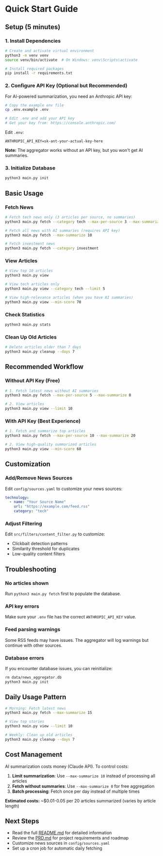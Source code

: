 # Quick Start Guide

## Setup (5 minutes)

### 1. Install Dependencies

```bash
# Create and activate virtual environment
python3 -m venv venv
source venv/bin/activate  # On Windows: venv\Scripts\activate

# Install required packages
pip install -r requirements.txt
```

### 2. Configure API Key (Optional but Recommended)

For AI-powered summarization, you need an Anthropic API key:

```bash
# Copy the example env file
cp .env.example .env

# Edit .env and add your API key
# Get your key from: https://console.anthropic.com/
```

Edit `.env`:
```
ANTHROPIC_API_KEY=sk-ant-your-actual-key-here
```

**Note:** The aggregator works without an API key, but you won't get AI summaries.

### 3. Initialize Database

```bash
python3 main.py init
```

## Basic Usage

### Fetch News

```bash
# Fetch tech news only (3 articles per source, no summaries)
python3 main.py fetch --category tech --max-per-source 3 --max-summarize 0

# Fetch all news with AI summaries (requires API key)
python3 main.py fetch --max-summarize 10

# Fetch investment news
python3 main.py fetch --category investment
```

### View Articles

```bash
# View top 10 articles
python3 main.py view

# View tech articles only
python3 main.py view --category tech --limit 5

# View high-relevance articles (when you have AI summaries)
python3 main.py view --min-score 70
```

### Check Statistics

```bash
python3 main.py stats
```

### Clean Up Old Articles

```bash
# Delete articles older than 7 days
python3 main.py cleanup --days 7
```

## Recommended Workflow

### Without API Key (Free)

```bash
# 1. Fetch latest news without AI summaries
python3 main.py fetch --max-per-source 5 --max-summarize 0

# 2. View articles
python3 main.py view --limit 10
```

### With API Key (Best Experience)

```bash
# 1. Fetch and summarize top articles
python3 main.py fetch --max-per-source 10 --max-summarize 20

# 2. View high-quality summarized articles
python3 main.py view --min-score 60
```

## Customization

### Add/Remove News Sources

Edit `config/sources.yaml` to customize your news sources:

```yaml
technology:
  - name: "Your Source Name"
    url: "https://example.com/feed.rss"
    category: "tech"
```

### Adjust Filtering

Edit `src/filters/content_filter.py` to customize:
- Clickbait detection patterns
- Similarity threshold for duplicates
- Low-quality content filters

## Troubleshooting

### No articles shown
Run `python3 main.py fetch` first to populate the database.

### API key errors
Make sure your `.env` file has the correct `ANTHROPIC_API_KEY` value.

### Feed parsing warnings
Some RSS feeds may have issues. The aggregator will log warnings but continue with other sources.

### Database errors
If you encounter database issues, you can reinitialize:
```bash
rm data/news_aggregator.db
python3 main.py init
```

## Daily Usage Pattern

```bash
# Morning: Fetch latest news
python3 main.py fetch --max-summarize 15

# View top stories
python3 main.py view --limit 10

# Weekly: Clean up old articles
python3 main.py cleanup --days 7
```

## Cost Management

AI summarization costs money (Claude API). To control costs:

1. **Limit summarization**: Use `--max-summarize 10` instead of processing all articles
2. **Fetch without summaries**: Use `--max-summarize 0` for free aggregation
3. **Batch processing**: Fetch once per day instead of multiple times

**Estimated costs:** ~$0.01-0.05 per 20 articles summarized (varies by article length)

## Next Steps

- Read the full [README.md](README.md) for detailed information
- Review the [PRD.md](PRD.md) for project requirements and roadmap
- Customize news sources in `config/sources.yaml`
- Set up a cron job for automatic daily fetching
